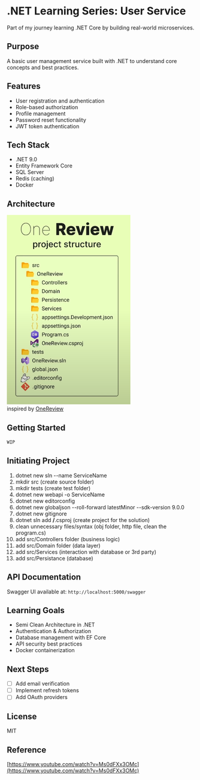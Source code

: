 # .NET Learning Series: User Service

Part of my journey learning .NET Core by building real-world microservices.

## Purpose
A basic user management service built with .NET to understand core concepts and best practices.

## Features
- User registration and authentication
- Role-based authorization
- Profile management
- Password reset functionality
- JWT token authentication

## Tech Stack
- .NET 9.0
- Entity Framework Core
- SQL Server
- Redis (caching)
- Docker

## Architecture
![architecture](reference.png)
<br>
inspired by [OneReview](https://www.youtube.com/watch?v=Ms0dFXx3OMc)

## Getting Started
```bash
WIP
```

## Initiating Project
1) dotnet new sln  --name ServiceName 
2) mkdir src (create source folder)
3) mkdir tests (create test folder)
4) dotnet new webapi -o ServiceName
5) dotnet new editorconfig
6) dotnet new globaljson --roll-forward latestMinor --sdk-version 9.0.0
7) dotnet new gitignore
8) dotnet sln add **/**.csproj (create project for the solution)
9) clean unnecessary files/syntax (obj folder, http file, clean the program.cs)
10) add src/Controllers folder (business logic)
11) add src/Domain folder (data layer)
12) add src/Services (interaction with database or 3rd party)
13) add src/Persistance (database)

## API Documentation
Swagger UI available at: `http://localhost:5000/swagger`

## Learning Goals
- Semi Clean Architecture in .NET
- Authentication & Authorization
- Database management with EF Core
- API security best practices
- Docker containerization

## Next Steps
- [ ] Add email verification
- [ ] Implement refresh tokens
- [ ] Add OAuth providers

## License
MIT

## Reference
[https://www.youtube.com/watch?v=Ms0dFXx3OMc](https://www.youtube.com/watch?v=Ms0dFXx3OMc)
